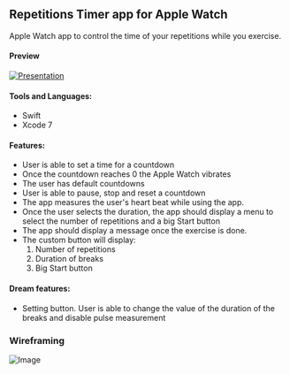 ## Repetitions Timer app for Apple Watch

Apple Watch app to control the time of your repetitions while you exercise.

#### Preview

[![Presentation](http://imgur.com/mLgoZr2.png)](https://vimeo.com/222986219)

#### Tools and Languages:

  * Swift
  * Xcode 7

#### Features:

  * User is able to set a time for a countdown
  * Once the countdown reaches 0 the Apple Watch vibrates
  * The user has default countdowns
  * User is able to pause, stop and reset a countdown
  * The app measures the user's heart beat while using the app.
  * Once the user selects the duration, the app should display a menu to select the number of repetitions and a big Start button
  * The app should display a message once the exercise is done.
  * The custom button will display:
    1. Number of repetitions
    2. Duration of breaks 
    3. Big Start button
     

#### Dream features:

 * Setting button. User is able to change the value of the duration of the breaks and disable pulse measurement 

### Wireframing

![Image](http://i.imgur.com/WqDVtTz.jpg)
